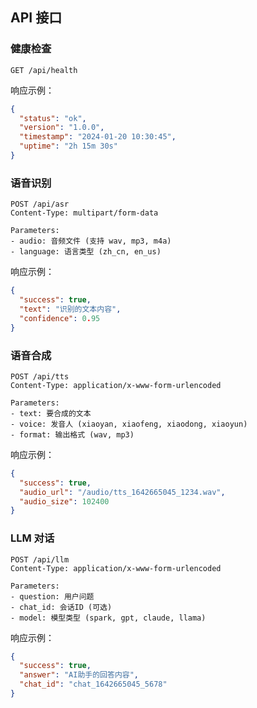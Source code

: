 ## API 接口

### 健康检查
```
GET /api/health
```

响应示例：
```json
{
  "status": "ok",
  "version": "1.0.0",
  "timestamp": "2024-01-20 10:30:45",
  "uptime": "2h 15m 30s"
}
```

### 语音识别
```
POST /api/asr
Content-Type: multipart/form-data

Parameters:
- audio: 音频文件 (支持 wav, mp3, m4a)
- language: 语言类型 (zh_cn, en_us)
```

响应示例：
```json
{
  "success": true,
  "text": "识别的文本内容",
  "confidence": 0.95
}
```

### 语音合成
```
POST /api/tts
Content-Type: application/x-www-form-urlencoded

Parameters:
- text: 要合成的文本
- voice: 发音人 (xiaoyan, xiaofeng, xiaodong, xiaoyun)
- format: 输出格式 (wav, mp3)
```

响应示例：
```json
{
  "success": true,
  "audio_url": "/audio/tts_1642665045_1234.wav",
  "audio_size": 102400
}
```

### LLM 对话
```
POST /api/llm
Content-Type: application/x-www-form-urlencoded

Parameters:
- question: 用户问题
- chat_id: 会话ID (可选)
- model: 模型类型 (spark, gpt, claude, llama)
```

响应示例：
```json
{
  "success": true,
  "answer": "AI助手的回答内容",
  "chat_id": "chat_1642665045_5678"
}
```